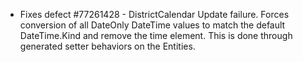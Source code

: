 * Fixes defect #77261428 - DistrictCalendar Update failure.  Forces conversion of all DateOnly DateTime values to match the default DateTime.Kind and remove the time element.  This is done through generated setter behaviors on the Entities.